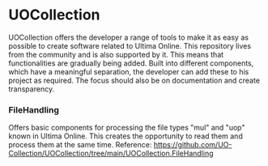 # UOCollection

UOCollection offers the developer a range of tools to make it as easy as possible to create software related to Ultima Online. This repository lives from the community and is also supported by it. This means that functionalities are gradually being added. Built into different components, which have a meaningful separation, the developer can add these to his project as required. The focus should also be on documentation and create transparency.

### FileHandling 
Offers basic components for processing the file types "mul" and "uop" known in Ultima Online. This creates the opportunity to read them and process them at the same time. Reference: https://github.com/UO-Collection/UOCollection/tree/main/UOCollection.FileHandling
